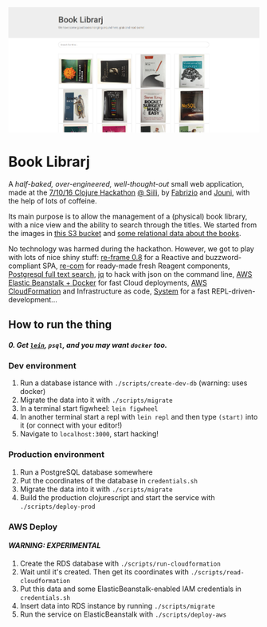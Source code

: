 ![Book Librarj Screenshot](resources/public/screenshot.png)

# Book Librarj

A *half-baked, over-engineered, well-thought-out* small web application, made at the [7/10/16 Clojure Hackathon](https://www.eventbrite.com/e/clojure-hackathon-tickets-27564401868#) [@ Siili](https://www.siili.com/), by [Fabrizio](https://twitter.com/fabferrai) and [Jouni](https://twitter.com/sapfanboy), with the help of lots of coffeine.

Its main purpose is to allow the management of a (physical) book library, with a nice view and the ability to search through the titles. 
We started from the images in [this S3 bucket](http://siili-book-library.s3-website-eu-west-1.amazonaws.com/) and [some relational data about the books](books.csv).

No technology was harmed during the hackathon. However, we got to play with lots of nice shiny stuff: [re-frame 0.8](https://github.com/Day8/re-frame) for a Reactive and buzzword-compliant SPA, [re-com](https://github.com/Day8/re-com) for ready-made fresh Reagent components, [Postgresql full text search](http://rachbelaid.com/postgres-full-text-search-is-good-enough/), [jq](https://stedolan.github.io/jq/) to hack with json on the command line, [AWS Elastic Beanstalk + Docker](https://juxt.pro/blog/posts/beanstalk.html) for fast Cloud deployments, [AWS CloudFormation](https://aws.amazon.com/cloudformation/) and Infrastructure as code, [System](https://github.com/danielsz/system) for a fast REPL-driven-development...

## How to run the thing

##### 0. Get [`lein`](http://leiningen.org/), `psql`, and you may want `docker` too.

### Dev environment

1. Run a database istance with `./scripts/create-dev-db` (warning: uses docker)
2. Migrate the data into it with `./scripts/migrate`
3. In a terminal start figwheel: `lein figwheel`
4. In another terminal start a repl with `lein repl` and then type `(start)` into it (or connect with your editor!)
5. Navigate to `localhost:3000`, start hacking!

### Production environment

1. Run a PostgreSQL database somewhere
2. Put the coordinates of the database in `credentials.sh`
3. Migrate the data into it with `./scripts/migrate`
4. Build the production clojurescript and start the service with `./scripts/deploy-prod`

### AWS Deploy 
#### *WARNING: EXPERIMENTAL*

1. Create the RDS database with `./scripts/run-cloudformation`
2. Wait until it's created. Then get its coordinates with `./scripts/read-cloudformation`
3. Put this data and some ElasticBeanstalk-enabled IAM credentials in `credentials.sh`
4. Insert data into RDS instance by running `./scripts/migrate`
5. Run the service on ElasticBeanstalk with `./scripts/deploy-aws`